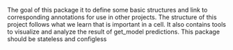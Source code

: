 The goal of this package it to define some basic structures and link to corresponding annotations for use in other projects. The structure of this project follows what we learn that is important in a cell. It also contains tools to visualize and analyze the result of get_model predictions.
This package should be stateless and configless
